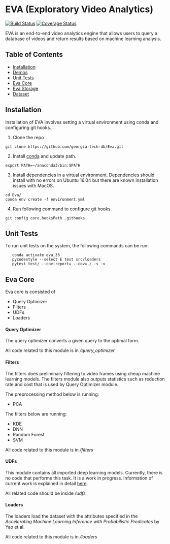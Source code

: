 # EVA (Exploratory Video Analytics)

[![Build Status](https://travis-ci.org/georgia-tech-db/Eva.svg?branch=master)](https://travis-ci.com/georgia-tech-db/Eva)
[![Coverage Status](https://coveralls.io/repos/github/georgia-tech-db/Eva/badge.svg?branch=master)](https://coveralls.io/github/georgia-tech-db/Eva?branch=master)

EVA is an end-to-end video analytics engine that allows users to query a database of videos and return results based on machine learning analysis. 

## Table of Contents
* [Installation](#installation)
* [Demos](#demos)
* [Unit Tests](#unit-tests)
* [Eva Core](#eva-core)
* [Eva Storage](#eva-storage)
* [Dataset](#dataset) 


## Installation
Installation of EVA involves setting a virtual environment using conda and configuring git hooks.

1. Clone the repo
```shell
git clone https://github.com/georgia-tech-db/Eva.git
```

2. Install [conda](https://docs.conda.io/projects/conda/en/latest/user-guide/install/) and update path.
```shell
export PATH=~/anaconda3/bin:$PATH
```

3. Install dependencies in a virtual environment. Dependencies should install with no errors on Ubuntu 16.04 but there are known installation issues with MacOS.
```shell
cd Eva/
conda env create -f environment.yml
```

4. Run following command to configure git hooks.
```shell
git config core.hooksPath .githooks
```

## Unit Tests
To run unit tests on the system, the following commands can be run:

```shell
   conda activate eva_35
   pycodestyle --select E test src/loaders
   pytest test/ --cov-report= --cov=./ -s -v
``` 

## Eva Core
Eva core is consisted of
* Query Optimizer
* Filters
* UDFs
* Loaders

#### Query Optimizer
The query optimizer converts a given query to the optimal form. 

All code related to this module is in */query_optimizer*

#### Filters
The filters does preliminary filtering to video frames using cheap machine learning models.
The filters module also outputs statistics such as reduction rate and cost that is used by Query Optimizer module.

The preprocessing method below is running:
* PCA

The filters below are running:
* KDE
* DNN
* Random Forest
* SVM

All code related to this module is in */filters*

#### UDFs
This module contains all imported deep learning models. Currently, there is no code that performs this task. It is a work in progress.
Information of current work is explained in detail [here](src/udfs/README.md).

All related code should be inside */udfs*

#### Loaders
The loaders load the dataset with the attributes specified in the *Accelerating Machine Learning Inference with Probabilistic Predicates* by Yao et al.

All code related to this module is in */loaders*


